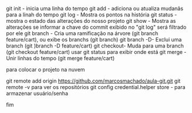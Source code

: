 


git init    - inicia uma linha do tempo
git add     - adiciona ou atualiza mudanãs para a linah do tempo
git log     - Mostra os pontos na história
git status  - mostra o estado das alterações do nosso projeto
git show    - Mostra as alterações se informar a chave do commit exibido no "git log"   será filtrado por ele
git branch  - Cria uma ramificação na árvore (git branch feature/cart), ou exibe os branchs (git branch)
git branch -D- Exclui uma branch (git )branch -D feature/cart)
git checkout- Muda para uma branch (git checkout feature/cart) usar git status para exibir onde está
git merge   - Unir linhas do tempo (git merge feature/cart)

para colocar o projeto na nuvem

git remote add origin https://github.com/marcosmachado/aula-git.git
git remote -v para ver os repositórios
git config credential.helper store - para armazenar usuário/senha

fim


